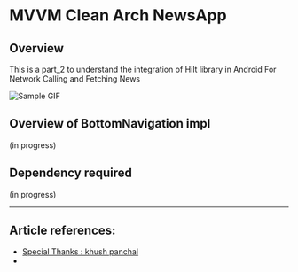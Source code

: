 # MVVM Clean Arch NewsApp

## Overview
This is a  part_2 to understand the integration of Hilt library in Android For Network Calling and Fetching News

![Sample GIF]([https://gifdb.com/images/high/emmitt-smith-two-peace-sign-zibr6uikcf1hvmaz.gif])


## Overview of BottomNavigation impl 
 (in progress)


## Dependency required
(in progress)
   


---
##  Article references:
- [Special Thanks : khush panchal](https://github.com/khushpanchal/NewsApp/tree/master)
- 
